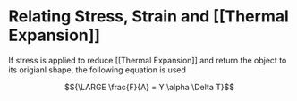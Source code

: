 # Relating Stress, Strain and [[Thermal Expansion]]

If stress is applied to reduce [[Thermal Expansion]] and return the object to its origianl shape, the following equation is used

$${\LARGE \frac{F}{A} = Y \alpha \Delta T}$$
